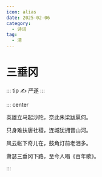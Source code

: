```yaml
---
icon: alias
date: 2025-02-06
category:
  - 诗词
tag:
  - 清
---
```


# 三垂冈

<!-- more -->

::: tip ✍️ 
严遂
:::


::: center 

英雄立马起沙陀，奈此朱梁跋扈何。

只身难扶唐社稷，连城犹拥晋山河。

风云帐下奇儿在，鼓角灯前老泪多。

萧瑟三垂冈下路，至今人唱《百年歌》。

:::